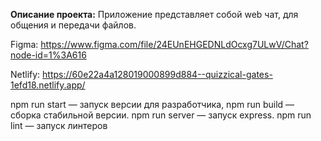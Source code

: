 **Описание проекта:**
Приложение представляет собой web чат, для общения и передачи файлов.

Figma: https://www.figma.com/file/24EUnEHGEDNLdOcxg7ULwV/Chat?node-id=1%3A616

Netlify: https://60e22a4a128019000899d884--quizzical-gates-1efd18.netlify.app/

npm run start — запуск версии для разработчика,
npm run build — сборка стабильной версии.
npm run server — запуск express.
npm run lint — запуск линтеров
